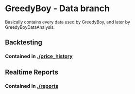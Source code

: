 # GreedyBoy - Data branch

Basically contains every data used by GreedyBoy, and later by GreedyBoyDataAnalysis.

## Backtesting

### Contained in [./price_history](https://github.com/kevinpruvost/GreedyBoy/tree/data/price_history)

## Realtime Reports

### Contained in [./reports](https://github.com/kevinpruvost/GreedyBoy/tree/data/reports)
